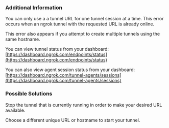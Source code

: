 
### Additional Information

You can only use a a tunnel URL for one tunnel session at a time. This error occurs when an ngrok tunnel with the requested URL is already online.

This error also appears if you attempt to create multiple tunnels using the same hostname.

You can view tunnel status from your dashboard: [https://dashboard.ngrok.com/endpoints/status](https://dashboard.ngrok.com/endpoints/status)

You can also view agent session status from your dashboard: [https://dashboard.ngrok.com/tunnel-agents/sessions](https://dashboard.ngrok.com/tunnel-agents/sessions)

### Possible Solutions

Stop the tunnel that is currently running in order to make your desired URL available.

Choose a different unique URL or hostname to start your tunnel.
